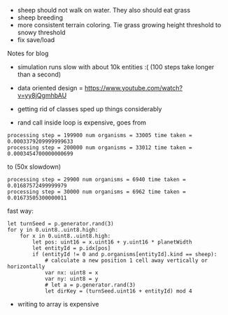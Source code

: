 - sheep should not walk on water. They also should eat grass
- sheep breeding
- more consistent terrain coloring. Tie grass growing height threshold to snowy threshold
- fix save/load

Notes for blog
- simulation runs slow with about 10k entities :( (100 steps take longer than a second)
- data oriented design = https://www.youtube.com/watch?v=yy8jQgmhbAU

- getting rid of classes sped up things considerably
- rand call inside loop is expensive, goes from

```
processing step = 199900 num organisms = 33005 time taken = 0.0003379209999999633
processing step = 200000 num organisms = 33012 time taken = 0.0003454700000000699
```

to (50x slowdown)

```
processing step = 29900 num organisms = 6940 time taken = 0.01687572499999979
processing step = 30000 num organisms = 6962 time taken = 0.01673505300000011
```

fast way:
```
let turnSeed = p.generator.rand(3)
for y in 0.uint8..uint8.high:
    for x in 0.uint8..uint8.high:
        let pos: uint16 = x.uint16 + y.uint16 * planetWidth
        let entityId = p.idx[pos]
        if (entityId != 0 and p.organisms[entityId].kind == sheep):
            # calculate a new position 1 cell away vertically or horizontally
            var nx: uint8 = x
            var ny: uint8 = y
            # let a = p.generator.rand(3)
            let dirKey = (turnSeed.uint16 + entityId) mod 4
```

- writing to array is expensive
